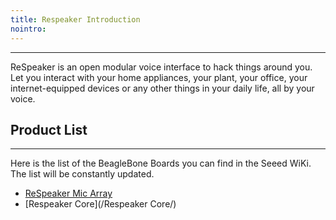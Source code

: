 ```yaml
---
title: Respeaker Introduction
nointro:
---
```


---
ReSpeaker is an open modular voice interface to hack things around you. Let you interact with your home appliances, your plant, your office, your internet-equipped devices or any other things in your daily life, all by your voice.


## Product  List
---
Here is the list of the BeagleBone Boards you can find in the Seeed WiKi. The list will be constantly updated.

- [ReSpeaker Mic Array](/Respeaker_Mic_Array/)
- [Respeaker Core](/Respeaker Core/)

